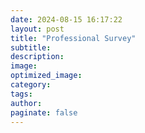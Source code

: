 ```yaml
---
date: 2024-08-15 16:17:22
layout: post
title: "Professional Survey"
subtitle:
description:
image:
optimized_image:
category:
tags:
author:
paginate: false
---
```

